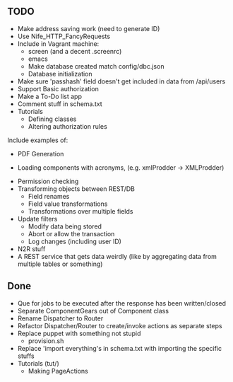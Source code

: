 ## TODO

- Make address saving work (need to generate ID)
- Use Nife_HTTP_FancyRequests
- Include in Vagrant machine:
  - screen (and a decent .screenrc)
  - emacs
  - Make database created match config/dbc.json 
  - Database initialization
- Make sure 'passhash' field doesn't get included in data from /api/users
- Support Basic authorization
- Make a To-Do list app
- Comment stuff in schema.txt
- Tutorials
  - Defining classes
  - Altering authorization rules

Include examples of:

- PDF Generation
* Loading components with acronyms, (e.g. xmlProdder -> XMLProdder)
- Permission checking
- Transforming objects between REST/DB
  - Field renames
  - Field value transformations
  - Transformations over multiple fields
- Update filters
  - Modify data being stored
  - Abort or allow the transaction
  - Log changes (including user ID)
- N2R stuff
- A REST service that gets data weirdly (like by aggregating data from multiple tables or something)

## Done

* Que for jobs to be executed after the response has been written/closed
* Separate ComponentGears out of Component class
* Rename Dispatcher to Router
* Refactor Dispatcher/Router to create/invoke actions as separate steps
* Replace puppet with something not stupid
  - provision.sh
* Replace 'import everything's in schema.txt with importing the specific stuffs
* Tutorials (tut/)
  * Making PageActions
